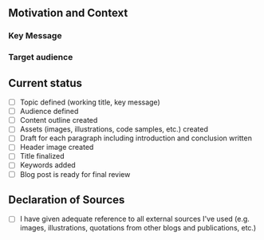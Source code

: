 <!--
Thanks for writing making a PR to our company blog!
By sharing your knowhow and insights with others through writing blog posts,
you are not only advancing your own career,
but also making a meaningful contribution to the global developers community!

To simplify the review process, please fill in the information below.
-->

## Motivation and Context
### Key Message
<!---
Describe the aim of your blog post in one or two sentences.
Knowing your goal of writing makes it easier for reviewing your blog post,
in particular if feedback is asked for at an earlier stage of writing.
-->

### Target audience
<!---
Briefly describe for whom you are writing this blog post (beginners, experience software developers,
general audience, etc.). This information too is very helpful for the reviewers of your blog post.
-->

## Current status
<!-- We encourage you to ask the team for feedback in an early stage of writing a blog post.
Specifying the steps that have already been completed and what aspects are are still in process
helps your friends who are reviewing your blog post -->
- [ ] Topic defined (working title, key message)
- [ ] Audience defined
- [ ] Content outline created
- [ ] Assets (images, illustrations, code samples, etc.) created
- [ ] Draft for each paragraph including introduction and conclusion written
- [ ] Header image created
- [ ] Title finalized
- [ ] Keywords added
- [ ] Blog post is ready for final review

## Declaration of Sources
- [ ] I have given adequate reference to all external sources I've used
      (e.g. images, illustrations, quotations from other blogs and publications, etc.)
